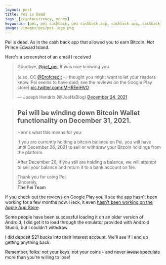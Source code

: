 ```yaml
---
layout: post
title: Pei is Dead
tags: [cryptocurrency, money]
keywords: [pei, pei cashback, pei cashback app, cashback app, cashback]
image: /images/pei/pei-logo.png
---
```


Pei is dead. As in the cash back app that allowed you to earn Bitcoin. *Not* Prince Edward Island.

Here's a screenshot of an email I received 

<blockquote class="twitter-tweet" data-dnt="true" data-theme="dark"><p lang="en" dir="ltr">Goodbye, <a href="https://twitter.com/get_pei?ref_src=twsrc%5Etfw">@get_pei</a>, it was nice knowing you.<br><br>(also, CC <a href="https://twitter.com/Drofcredit?ref_src=twsrc%5Etfw">@Drofcredit</a> - I thought you might want to let your readers know. Pei seems to have died; see the reviews on the Google Play store) <a href="https://t.co/IMHREejHVO">pic.twitter.com/IMHREejHVO</a></p>&mdash; Joseph Hendrix (@JoeHxBlog) <a href="https://twitter.com/JoeHxBlog/status/1474192400457383941?ref_src=twsrc%5Etfw">December 24, 2021</a></blockquote> <script async src="https://platform.twitter.com/widgets.js" charset="utf-8"></script>

> ## Pei will be winding down Bitcoin Wallet functionality on December 31, 2021.
>
> Here's what this means for you:
>
> If you are currently holding a bitcoin balance on Pei, you will have until December 26, 2021 to sell or withdraw your Bitcoin holdings from the platform.
>
> After December 26, if you still are holding a balance, we will attempt to sell your balance and return it to a bank account on file.
>
> Thank you for using Pei.<br />
> Sincerely,<br />
> **The Pei Team**

If you check out the [reviews on Google Play](https://play.google.com/store/apps/details?id=com.youpei.android) you'll see the app hasn't been working for a few months now. Heck, it even [hasn't been working on the Apple App Store](https://apps.apple.com/us/app/pei-automatic-cash-back/id1365267078).

Some people have been successful loading it on an older version of Android; I did get it to load through the emulator provided with Android Studio, but I couldn't withdraw.

I did deposit $21 bucks into their interest account. We'll see if I end up getting anything back.

Remember, folks: not your keys, not your coins - and never ~~invest~~ speculate more than you're willing to lose!